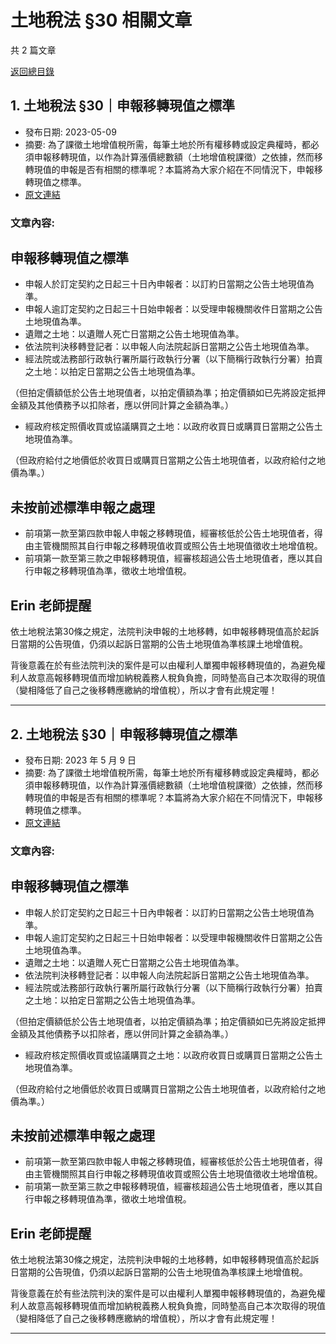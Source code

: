 # 土地稅法 §30 相關文章

共 2 篇文章

[返回總目錄](00_總目錄.md)

## 1. 土地稅法 §30｜申報移轉現值之標準

- 發布日期: 2023-05-09
- 摘要: 為了課徵土地增值稅所需，每筆土地於所有權移轉或設定典權時，都必須申報移轉現值，以作為計算漲價總數額（土地增值稅課徵）之依據，然而移轉現值的申報是否有相關的標準呢？本篇將為大家介紹在不同情況下，申報移轉現值之標準。
- [原文連結](https://www.jasper-realestate.com/%e5%9c%9f%e5%9c%b0%e7%a8%85%e6%b3%95_30_%e7%94%b3%e5%a0%b1%e7%a7%bb%e8%bd%89%e7%8f%be%e5%80%bc_%e4%b9%8b%e6%a8%99%e6%ba%96/)

### 文章內容:

## 申報移轉現值之標準

- 申報人於訂定契約之日起三十日內申報者：以訂約日當期之公告土地現值為準。
- 申報人逾訂定契約之日起三十日始申報者：以受理申報機關收件日當期之公告土地現值為準。
- 遺贈之土地：以遺贈人死亡日當期之公告土地現值為準。
- 依法院判決移轉登記者：以申報人向法院起訴日當期之公告土地現值為準。
- 經法院或法務部行政執行署所屬行政執行分署（以下簡稱行政執行分署）拍賣之土地：以拍定日當期之公告土地現值為準。

（但拍定價額低於公告土地現值者，以拍定價額為準；拍定價額如已先將設定抵押金額及其他債務予以扣除者，應以併同計算之金額為準。）

- 經政府核定照價收買或協議購買之土地：以政府收買日或購買日當期之公告土地現值為準。

（但政府給付之地價低於收買日或購買日當期之公告土地現值者，以政府給付之地價為準。）

## 未按前述標準申報之處理

- 前項第一款至第四款申報人申報之移轉現值，經審核低於公告土地現值者，得由主管機關照其自行申報之移轉現值收買或照公告土地現值徵收土地增值稅。
- 前項第一款至第三款之申報移轉現值，經審核超過公告土地現值者，應以其自行申報之移轉現值為準，徵收土地增值稅。

## Erin 老師提醒

依土地稅法第30條之規定，法院判決申報的土地移轉，如申報移轉現值高於起訴日當期的公告現值，仍須以起訴日當期的公告土地現值為準核課土地增值稅。

背後意義在於有些法院判決的案件是可以由權利人單獨申報移轉現值的，為避免權利人故意高報移轉現值而增加納稅義務人稅負負擔，同時墊高自己本次取得的現值（變相降低了自己之後移轉應繳納的增值稅），所以才會有此規定喔！

---

## 2. 土地稅法 §30｜申報移轉現值之標準

- 發布日期: 2023 年 5 月 9 日
- 摘要: 為了課徵土地增值稅所需，每筆土地於所有權移轉或設定典權時，都必須申報移轉現值，以作為計算漲價總數額（土地增值稅課徵）之依據，然而移轉現值的申報是否有相關的標準呢？本篇將為大家介紹在不同情況下，申報移轉現值之標準。
- [原文連結](https://www.jasper-realestate.com/%e5%9c%9f%e5%9c%b0%e7%a8%85%e6%b3%95_30_%e7%94%b3%e5%a0%b1%e7%a7%bb%e8%bd%89%e7%8f%be%e5%80%bc_%e4%b9%8b%e6%a8%99%e6%ba%96/)

### 文章內容:

## 申報移轉現值之標準

- 申報人於訂定契約之日起三十日內申報者：以訂約日當期之公告土地現值為準。
- 申報人逾訂定契約之日起三十日始申報者：以受理申報機關收件日當期之公告土地現值為準。
- 遺贈之土地：以遺贈人死亡日當期之公告土地現值為準。
- 依法院判決移轉登記者：以申報人向法院起訴日當期之公告土地現值為準。
- 經法院或法務部行政執行署所屬行政執行分署（以下簡稱行政執行分署）拍賣之土地：以拍定日當期之公告土地現值為準。

（但拍定價額低於公告土地現值者，以拍定價額為準；拍定價額如已先將設定抵押金額及其他債務予以扣除者，應以併同計算之金額為準。）

- 經政府核定照價收買或協議購買之土地：以政府收買日或購買日當期之公告土地現值為準。

（但政府給付之地價低於收買日或購買日當期之公告土地現值者，以政府給付之地價為準。）

## 未按前述標準申報之處理

- 前項第一款至第四款申報人申報之移轉現值，經審核低於公告土地現值者，得由主管機關照其自行申報之移轉現值收買或照公告土地現值徵收土地增值稅。
- 前項第一款至第三款之申報移轉現值，經審核超過公告土地現值者，應以其自行申報之移轉現值為準，徵收土地增值稅。

## Erin 老師提醒

依土地稅法第30條之規定，法院判決申報的土地移轉，如申報移轉現值高於起訴日當期的公告現值，仍須以起訴日當期的公告土地現值為準核課土地增值稅。

背後意義在於有些法院判決的案件是可以由權利人單獨申報移轉現值的，為避免權利人故意高報移轉現值而增加納稅義務人稅負負擔，同時墊高自己本次取得的現值（變相降低了自己之後移轉應繳納的增值稅），所以才會有此規定喔！

---

